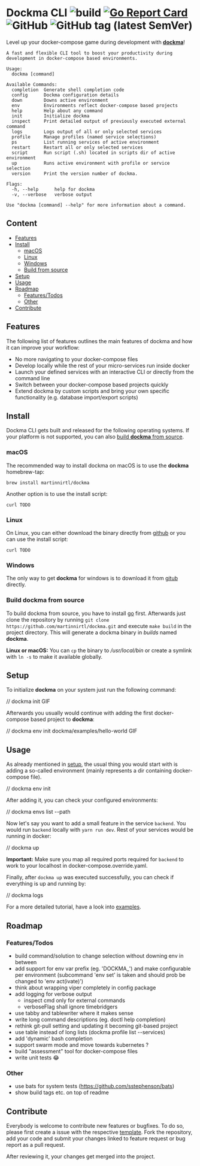 # Dockma CLI ![build](https://github.com/martinnirtl/dockma/workflows/build/badge.svg) [![Go Report Card](https://goreportcard.com/badge/github.com/martinnirtl/dockma)](https://goreportcard.com/report/github.com/martinnirtl/dockma) ![GitHub](https://img.shields.io/github/license/martinnirtl/dockma) ![GitHub tag (latest SemVer)](https://img.shields.io/github/v/tag/martinnirtl/dockma)

Level up your docker-compose game during development with [**dockma**](#features)!

```
A fast and flexible CLI tool to boost your productivity during development in docker-compose based environments.

Usage:
  dockma [command]

Available Commands:
  completion  Generate shell completion code
  config      Dockma configuration details
  down        Downs active environment
  env         Environments reflect docker-compose based projects
  help        Help about any command
  init        Initialize dockma
  inspect     Print detailed output of previously executed external command
  logs        Logs output of all or only selected services
  profile     Manage profiles (named service selections)
  ps          List running services of active environment
  restart     Restart all or only selected services
  script      Run script (.sh) located in scripts dir of active environment
  up          Runs active environment with profile or service selection
  version     Print the version number of dockma.

Flags:
  -h, --help      help for dockma
  -v, --verbose   verbose output

Use "dockma [command] --help" for more information about a command.
```

## Content

- [Features](#features)
- [Install](#install)
  - [macOS](#macos)
  - [Linux](#linux)
  - [Windows](#windows)
  - [Build from source](#build-from-source)
- [Setup](#setup)
- [Usage](#usage)
- [Roadmap](#roadmap)
  - [Features/Todos](#features/todos)
  - [Other](#other)
- [Contribute](#contribute)

## Features

The following list of features outlines the main features of dockma and how it can improve your workflow:

- No more navigating to your docker-compose files
- Develop locally while the rest of your micro-services run inside docker
- Launch your defined services with an interactive CLI or directly from the command line
- Switch between your docker-compose based projects quickly
- Extend dockma by custom scripts and bring your own specific functionality (e.g. database import/export scripts)

## Install

Dockma CLI gets built and released for the following operating systems. If your platform is not supported, you can also [build **dockma** from source](#build-dockma-from-source).

### macOS

The recommended way to install dockma on macOS is to use the **dockma** homebrew-tap:

```
brew install martinnirtl/dockma
```

Another option is to use the install script:

```
curl TODO
```

### Linux

On Linux, you can either download the binary directly from [github](https://github.com/martinnirtl/dockma/releases) or you can use the install script:

```
curl TODO
```

### Windows

The only way to get **dockma** for windows is to download it from [gitub](https://github.com/martinnirtl/dockma/releases) directly.

### Build dockma from source

To build dockma from source, you have to install [go](https://golang.org/doc/install) first. Afterwards just clone the repository by running `git clone https://github.com/martinnirtl/dockma.git` and execute `make build` in the project directory. This will generate a dockma binary in _builds_ named **dockma**.

**Linux or macOS:** You can `cp` the binary to _/usr/local/bin_ or create a symlink with `ln -s` to make it available globally.

## Setup

To initialize **dockma** on your system just run the following command:

// dockma init GIF

Afterwards you usually would continue with adding the first docker-compose based project to **dockma**:

// dockma env init dockma/examples/hello-world GIF

## Usage

As already mentioned in [setup](#setup), the usual thing you would start with is adding a so-called environment (mainly represents a dir containing docker-compose file).

// dockma env init

After adding it, you can check your configured environments:

// dockma envs list --path

Now let's say you want to add a small feature in the service `backend`. You would run `backend` locally with `yarn run dev`. Rest of your services would be running in docker:

// dockma up

**Important:** Make sure you map all required ports required for `backend` to work to your localhost in docker-compose.override.yaml.

Finally, after `dockma up` was executed successfully, you can check if everything is up and running by:

// dockma logs

For a more detailed tutorial, have a look into [examples](https://github.com/martinnirtl/dockma/tree/master/examples).

## Roadmap

### Features/Todos

- build command/solution to change selection without downing env in between
- add support for env var prefix (eg. 'DOCKMA\_') and make configurable per environment (subcommand 'env set' is taken and should prob be changed to 'env act(ivate)')
- think about wrapping viper completely in config package
- add logging for verbose output
  - inspect cmd only for external commands
  - verboseFlag shall ignore timebridgers
- use tabby and tablewriter where it makes sense
- write long command descriptions (eg. doctl help completion)
- rethink git-pull setting and updating it becoming git-based project
- use table instead of long lists (dockma profile list --services)
- add 'dynamic' bash completion
- support swarm mode and move towards kubernetes ?
- build "assessment" tool for docker-compose files
- write unit tests 😂

### Other

- use bats for system tests (https://github.com/sstephenson/bats)
- show build tags etc. on top of readme

## Contribute

Everybody is welcome to contribute new features or bugfixes. To do so, please first create a issue with the respective [template](https://github.com/martinnirtl/dockma/issues/new/choose). Fork the repository, add your code and submit your changes linked to feature request or bug report as a pull request.

After reviewing it, your changes get merged into the project.
